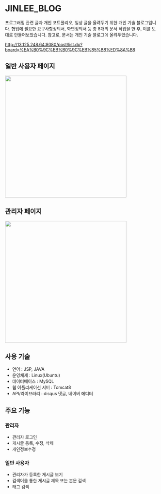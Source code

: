 # JINLEE_BLOG
프로그래밍 관련 글과 개인 포트폴리오, 일상 글을 올려두기 위한 개인 기술 블로그입니다. 협업에 필요한 요구사항정의서, 화면정의서 등 총 8개의 문서 작업을 한 후, 이를 토대로 만들어보았습니다. 참고로, 문서는 개인 기술 블로그에 올려두었습니다. 

http://13.125.248.64:8080/post/list.do?board=%EA%B0%9C%EB%B0%9C%EB%85%B8%ED%8A%B8

## 일반 사용자 페이지
<img src="https://user-images.githubusercontent.com/49344118/61848338-bee78380-aee8-11e9-803b-8442866cdf67.png" height="400">

## 관리자 페이지
<img src="https://user-images.githubusercontent.com/49344118/61848646-c4919900-aee9-11e9-9e40-3477ec7290e8.png" height="400">

## 사용 기술
* 언어 : JSP, JAVA
* 운영체제 : Linux(Ubuntu)
* 데이터베이스 : MySQL
* 웹 어플리케이션 서버 : Tomcat8
* API/라이브러리 :  disqus 댓글, 네이버 에디터

## 주요 기능
### 관리자
- 관리자 로그인
- 게시글 등록, 수정, 삭제
- 개인정보수정

### 일반 사용자
- 관리자가 등록한 게시글 보기
- 검색어를 통한 게시글 제목 또는 본문 검색
- 태그 검색



